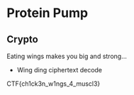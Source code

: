 # Protein Pump
## Crypto

Eating wings makes you big and strong...


- Wing ding ciphertext decode


CTF{ch1ck3n_w1ngs_4_muscl3}

